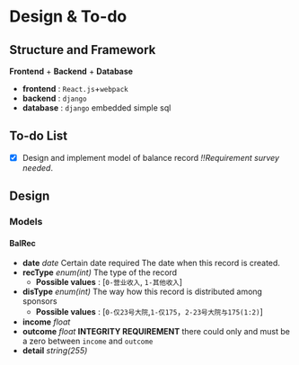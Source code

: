 # Design & To-do

## Structure and Framework

**Frontend** + **Backend** + **Database**

-  **frontend** : `React.js`+`webpack`
- **backend** : `django`
- **database** : `django` embedded simple sql

## To-do List

- [x] Design and implement model of balance record *!!Requirement survey needed*.

## Design

### Models

#### BalRec

- **date** *date* Certain date required
  The date when this record is created.
- **recType** *enum(int)*
  The type of the record
  - **Possible values** : [`0-营业收入`, `1-其他收入`]
- **disType** *enum(int)*
  The way how this record is distributed among sponsors
  - **Possible values** : [`0-仅23号大院`,`1-仅175`，`2-23号大院与175(1:2)`]
- **income** *float*
- **outcome** *float*
  **INTEGRITY REQUIREMENT** there could only and must be a zero between `income` and `outcome`
- **detail** *string(255)*